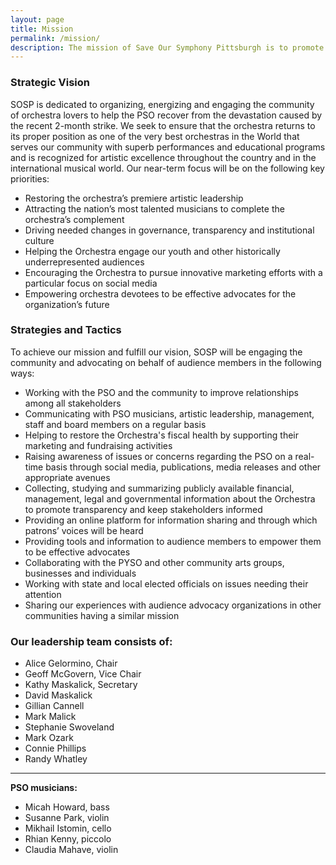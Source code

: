 ```yaml
---
layout: page
title: Mission
permalink: /mission/
description: The mission of Save Our Symphony Pittsburgh is to promote and support the world-class excellence and stature of the Pittsburgh Symphony Orchestra and to ensure its preservation in our community for future generations. 
---
```


### Strategic Vision
 
SOSP is dedicated to organizing, energizing and engaging the community of orchestra lovers to help the PSO recover from the devastation caused by the recent 2-month strike. We seek to ensure that the orchestra returns to its proper position as one of the very best orchestras in the World that serves our community with superb performances and educational programs and is recognized for artistic excellence throughout the country and in the international musical world. Our near-term focus will be on the following key priorities: 

- Restoring the orchestra’s premiere artistic leadership
- Attracting the nation’s most talented musicians to complete the orchestra’s complement
- Driving needed changes in governance, transparency and institutional culture
- Helping the Orchestra engage our youth and other historically underrepresented audiences
- Encouraging the Orchestra to pursue innovative marketing efforts with a particular focus on social media
- Empowering orchestra devotees to be effective advocates  for the organization’s future

### Strategies and Tactics

To achieve our mission and fulfill our vision, SOSP will be engaging the community and advocating on behalf of audience members in the following ways:

- Working with the PSO and the community to improve relationships among all stakeholders
- Communicating with PSO musicians, artistic leadership, management, staff and board members on a regular basis
- Helping to restore the Orchestra's fiscal health by supporting their marketing and fundraising activities
- Raising awareness of issues or concerns regarding the PSO on a real-time basis through social media, publications, media releases and other appropriate avenues
- Collecting, studying and summarizing publicly available financial, management, legal and governmental information about the Orchestra to promote transparency and keep stakeholders informed
- Providing an online platform for information sharing and through which patrons’ voices will be heard
- Providing tools and information to audience members to empower them to be effective advocates
- Collaborating with the PYSO and other community arts groups, businesses and individuals
- Working with state and local elected officials on issues needing their attention 
- Sharing our experiences with audience advocacy organizations in other communities having a similar mission
 
### Our leadership team consists of:

- Alice Gelormino, Chair
- Geoff McGovern, Vice Chair
- Kathy Maskalick, Secretary
- David Maskalick
- Gillian Cannell
- Mark Malick
- Stephanie Swoveland
- Mark Ozark
- Connie Phillips
- Randy Whatley

-----

__PSO musicians:__

- Micah Howard, bass
- Susanne Park, violin
- Mikhail Istomin, cello
- Rhian Kenny, piccolo
- Claudia Mahave, violin